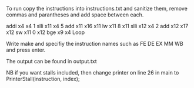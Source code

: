 To run copy the instructions into instructions.txt and sanitize them, remove commas and parantheses and add space between each.

addi x4 x4 1
slli x11 x4 5
add  x11 x16 x11
lw	 x11 8 x11
slli x12 x4 2
add	 x12 x17 x12
sw   x11 0 x12
bge  x9 x4 Loop

Write make and specifiy the instruction names such as FE DE EX MM WB and press enter.

The output can be found in output.txt

NB if you want stalls included, then change printer on line 26 in main to PrinterStall(instruction, index);